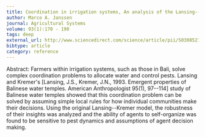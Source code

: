 ```yaml
---
title: Coordination in irrigation systems, An analysis of the Lansing--Kremer model of Bali
author: Marco A. Janssen
journal: Agricultural Systems
volume: 93(1):170 - 190
tags: deep
external_url: http://www.sciencedirect.com/science/article/pii/S0308521X06000837
bibtype: article
category: reference
---
```

Abstract: Farmers within irrigation systems, such as those in Bali, solve complex coordination problems to allocate water and control pests. Lansing and Kremer's [Lansing, J.S., Kremer, J.N., 1993. Emergent properties of Balinese water temples. American Anthropologist 95(1), 97--114] study of Balinese water temples showed that this coordination problem can be solved by assuming simple local rules for how individual communities make their decisions. Using the original Lansing--Kremer model, the robustness of their insights was analyzed and the ability of agents to self-organize was found to be sensitive to pest dynamics and assumptions of agent decision making.
